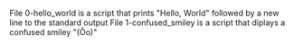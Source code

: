 File 0-hello_world is a script that prints "Hello, World" followed by a new line to the standard output
File 1-confused_smiley is a script that diplays a confused smiley "(Ôo)"
